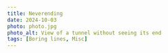 ```yaml
---
title: Neverending
date: 2024-10-03
photo: photo.jpg
photo_alt: View of a tunnel without seeing its end
tags: [Boring lines, Misc]
---
```

